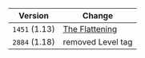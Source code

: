 | Version       | Change                                                             |
|---------------|--------------------------------------------------------------------|
| `1451` (1.13) | [The Flattening](https://minecraft.wiki/w/Java_Edition_Flattening) |
| `2884` (1.18) | removed Level tag                                                  |